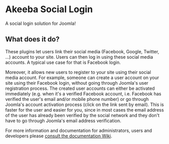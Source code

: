 # Akeeba Social Login

A social login solution for Joomla!

## What does it do?

These plugins let users link their social media (Facebook, Google, Twitter, ...) account to your site. Users can then log in using these social media accounts. A typical use case for that is Facebook login.

Moreover, it allows new users to register to your site using their social media account. For example, someone can create a user account on your site using their Facebook login, without going through Joomla's user registration process. The created user accounts can either be activated immediately (e.g. when it's a verified Facebook account, i.e. Facebook has verified the user's email and/or mobile phone number) or go through Joomla's account activation process (click on the link sent by email). This is faster for the user and easier for you, since in most cases the email address of the user has already been verified by the social network and they don't have to go through Joomla's email address verification.
 
For more information and documentation for administrators, users and developers please [consult the documentation Wiki](https://github.com/akeeba/sociallogin/wiki).
